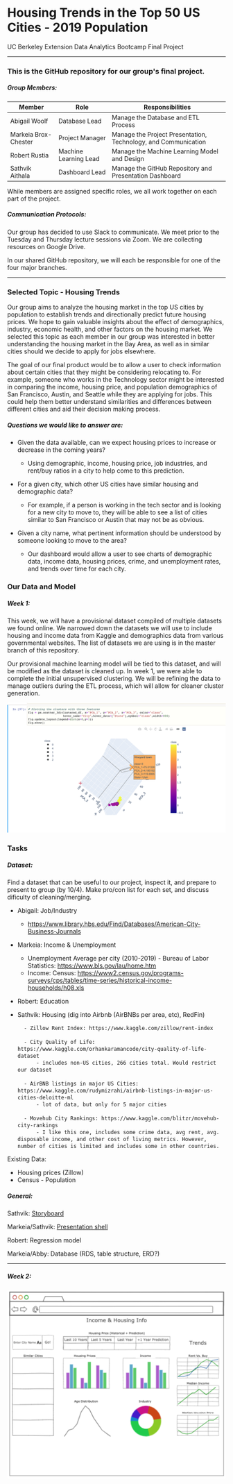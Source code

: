 # Housing Trends in the Top 50 US Cities - 2019 Population 

UC Berkeley Extension Data Analytics Bootcamp Final Project

---

### This is the GitHub repository for our group's final project. 

##### Group Members:

| Member               	| Role 	                 | Responsibilities                                                 |
|----------------------	|---------------------   | -------------                                                    |
| Abigail Woolf        	|  Database Lead    	   |  Manage the Database and ETL Process      	                      |
| Markeia Brox-Chester 	|  Project Manager       |  Manage the Project Presentation, Technology, and Communication  |
| Robert Rustia        	|  Machine Learning Lead |  Manage the Machine Learning Model and Design 	                  |
| Sathvik Aithala      	|  Dashboard Lead  	     |  Manage the GitHub Repository and Presentation Dashboard         |

While members are assigned specific roles, we all work together on each part of the project. 

##### Communication Protocols:

Our group has decided to use Slack to communicate. We meet prior to the Tuesday and Thursday lecture sessions via Zoom. We are collecting resources on Google Drive.

In our shared GitHub repository, we will each be responsible for one of the four major branches. 

---

### Selected Topic - Housing Trends

Our group aims to analyze the housing market in the top US cities by population to establish trends and directionally predict future housing prices. We hope to gain valuable insights about the effect of demographics, industry, economic health, and other factors on the housing market. We selected this topic as each member in our group was interested in better understanding the housing market in the Bay Area, as well as in similar cities should we decide to apply for jobs elsewhere. 

The goal of our final product would be to allow a user to check information about certain cities that they might be considering relocating to. For example, someone who works in the Technology sector might be interested in comparing the income, housing price, and population demographics of San Francisco, Austin, and Seattle while they are applying for jobs. This could help them better understand similarities and differences between different cities and aid their decision making process. 

##### Questions we would like to answer are:

- Given the data available, can we expect housing prices to increase or decrease in the coming years?
    - Using demographic, income, housing price, job industries, and rent/buy ratios in a city to help come to this prediction.
    
- For a given city, which other US cities have similar housing and demographic data?
    - For example, if a person is working in the tech sector and is looking for a new city to move to, they will be able to see a list of cities similar to San Francisco or Austin that may not be as obvious.
    
- Given a city name, what pertinent information should be understood by someone looking to move to the area?
    - Our dashboard would allow a user to see charts of demographic data, income data, housing prices, crime, and unemployment rates, and trends over time for each city. 

### Our Data and Model

##### Week 1:
This week, we will have a provisional dataset compiled of multiple datasets we found online. We narrowed down the datasets we will use to include housing and income data from Kaggle and demographics data from various governmental websites. The list of datasets we are using is in the master branch of this repository.

Our provisional machine learning model will be tied to this dataset, and will be modified as the dataset is cleaned up. In week 1, we were able to complete the initial unsupervised clustering. We will be refining the data to manage outliers during the ETL process, which will allow for cleaner cluster generation.

![Initial 3D PCA](ML_initial.png)



### Tasks

##### Dataset:

Find a dataset that can be useful to our project, inspect it, and prepare to present to group (by 10/4). Make pro/con list for each set, and discuss dificulty of cleaning/merging.

- Abigail: Job/Industry
    
    - https://www.library.hbs.edu/Find/Databases/American-City-Business-Journals
    
- Markeia: Income & Unemployment 
    - Unemployment Average per city (2010-2019) - Bureau of Labor Statistics: https://www.bls.gov/lau/home.htm
    - Income: Census: https://www2.census.gov/programs-surveys/cps/tables/time-series/historical-income-households/h08.xls
- Robert: Education
- Sathvik: Housing (dig into Airbnb (AirBNBs per area, etc), RedFin)

        - Zillow Rent Index: https://www.kaggle.com/zillow/rent-index
        
        - City Quality of Life: https://www.kaggle.com/orhankaramancode/city-quality-of-life-dataset
            - includes non-US cities, 266 cities total. Would restrict our dataset
            
        - AirBNB listings in major US Cities: https://www.kaggle.com/rudymizrahi/airbnb-listings-in-major-us-cities-deloitte-ml
            - lot of data, but only for 5 major cities
            
        - Movehub City Rankings: https://www.kaggle.com/blitzr/movehub-city-rankings
            - I like this one, includes some crime data, avg rent, avg. disposable income, and other cost of living metrics. However, number of cities is limited and includes some in other countries.
            

Existing Data:
- Housing prices (Zillow)
- Census - Population

##### General:

Sathvik: [Storyboard](https://docs.google.com/presentation/d/1yOjyyuVjfLKEzjmWsgEEYL0i5rm6rVszQStrF1ioT3U/edit?usp=sharing)

Markeia/Sathvik: [Presentation shell](https://docs.google.com/presentation/d/19LbeI1SnXbS9LMt2tOaSCie8oN6crO4C3PowU80XueA/edit#slide=id.g9dfee94963_0_298)

Robert: Regression model

Markeia/Abby: Database (RDS, table structure, ERD?)

---


##### Week 2:

![Dashboard Design](Images/Dashboard_Design.png)
